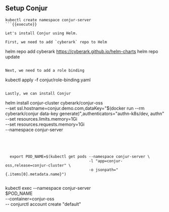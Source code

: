 
## Setup Conjur 

```
kubectl create namespace conjur-server
```{{execute}}

Let's install Conjur using Helm.

First, we need to add `cyberark` repo to Helm
```
helm repo add cyberark https://cyberark.github.io/helm-charts
helm repo update
```{{execute}}

Next, we need to add a role binding

```
kubectl apply -f conjur/role-binding.yaml
```{{execute}}

Lastly, we can install Conjur

```
helm install conjur-cluster cyberark/conjur-oss \
    --set ssl.hostname=conjur.demo.com,dataKey="$(docker run --rm cyberark/conjur data-key generate)",authenticators="authn-k8s/dev\,
authn" \
    --set resources.limits.memory=1Gi \
    --set resources.requests.memory=1Gi \
    --namespace conjur-server 
```{{execute}}




```
      export POD_NAME=$(kubectl get pods --namespace conjur-server \
                                         -l "app=conjur-oss,release=conjur-cluster" \
                                         -o jsonpath="{.items[0].metadata.name}")
```{{execute}}

```
kubectl exec --namespace conjur-server \
                   $POD_NAME \
                   --container=conjur-oss \
                   -- conjurctl account create "default"
                   
                   
```{{execute}}
                   
                   
                   
                   
                   
                   
